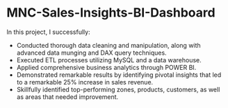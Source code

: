 # MNC-Sales-Insights-BI-Dashboard

In this project, I successfully:
- Conducted thorough data cleaning and manipulation, along with advanced data munging and DAX query techniques.
- Executed ETL processes utilizing MySQL and a data warehouse.
- Applied comprehensive business analytics through POWER BI.
- Demonstrated remarkable results by identifying pivotal insights that led to a remarkable 25% increase in sales revenue.
- Skillfully identified top-performing zones, products, customers, as well as areas that needed improvement.
   
